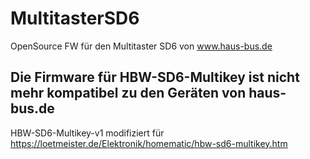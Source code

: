 # MultitasterSD6
OpenSource FW für den Multitaster SD6 von www.haus-bus.de

## Die Firmware für HBW-SD6-Multikey ist nicht mehr kompatibel zu den Geräten von haus-bus.de
HBW-SD6-Multikey-v1 modifiziert für https://loetmeister.de/Elektronik/homematic/hbw-sd6-multikey.htm

